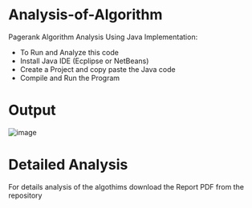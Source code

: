 # Analysis-of-Algorithm

Pagerank Algorithm Analysis Using Java Implementation:

- To Run and Analyze this code
- Install Java IDE (Ecplipse or NetBeans)
- Create a Project and copy paste the Java code
- Compile and Run the Program

# Output 

![image](https://github.com/user-attachments/assets/d3b9f692-14ba-4d3c-9c72-0ab55dcd269a)

# Detailed Analysis

For details analysis of the algothims download the Report PDF from the repository
